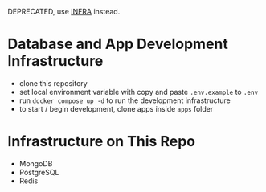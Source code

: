 DEPRECATED, use [INFRA](https://github.com/mashanz/infra) instead.

# Database and App Development Infrastructure

- clone this repository
- set local environment variable with copy and paste `.env.example` to `.env`
- run `docker compose up -d` to run the development infrastructure
- to start / begin development, clone apps inside `apps` folder

# Infrastructure on This Repo
- MongoDB
- PostgreSQL
- Redis
